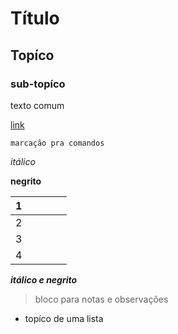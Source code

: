 # Título

## Topíco

### sub-topíco

texto comum

[link](www.link.com)

```
marcação pra comandos
```

*itálico*

<email>

**negrito**

| 1  |   |   |   |   |
|---|---|---|---|---|
|  2 |   |   |   |   |
| 3  |   |   |   |   |
| 4  |   |   |   |   |

***itálico e negrito***

> bloco para notas e observações

* topíco de uma lista
